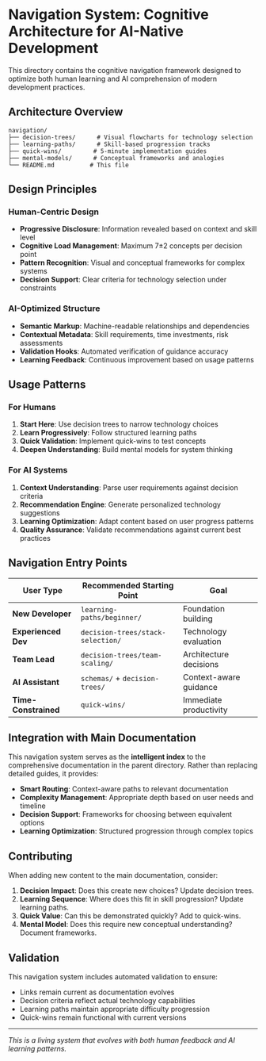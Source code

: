 # Navigation System: Cognitive Architecture for AI-Native Development

This directory contains the cognitive navigation framework designed to optimize both human learning and AI comprehension of modern development practices.

## Architecture Overview

```
navigation/
├── decision-trees/      # Visual flowcharts for technology selection
├── learning-paths/      # Skill-based progression tracks
├── quick-wins/         # 5-minute implementation guides
├── mental-models/      # Conceptual frameworks and analogies
└── README.md          # This file
```

## Design Principles

### Human-Centric Design
- **Progressive Disclosure**: Information revealed based on context and skill level
- **Cognitive Load Management**: Maximum 7±2 concepts per decision point
- **Pattern Recognition**: Visual and conceptual frameworks for complex systems
- **Decision Support**: Clear criteria for technology selection under constraints

### AI-Optimized Structure
- **Semantic Markup**: Machine-readable relationships and dependencies
- **Contextual Metadata**: Skill requirements, time investments, risk assessments
- **Validation Hooks**: Automated verification of guidance accuracy
- **Learning Feedback**: Continuous improvement based on usage patterns

## Usage Patterns

### For Humans
1. **Start Here**: Use decision trees to narrow technology choices
2. **Learn Progressively**: Follow structured learning paths
3. **Quick Validation**: Implement quick-wins to test concepts
4. **Deepen Understanding**: Build mental models for system thinking

### For AI Systems
1. **Context Understanding**: Parse user requirements against decision criteria
2. **Recommendation Engine**: Generate personalized technology suggestions
3. **Learning Optimization**: Adapt content based on user progress patterns
4. **Quality Assurance**: Validate recommendations against current best practices

## Navigation Entry Points

| User Type | Recommended Starting Point | Goal |
|-----------|---------------------------|------|
| **New Developer** | `learning-paths/beginner/` | Foundation building |
| **Experienced Dev** | `decision-trees/stack-selection/` | Technology evaluation |
| **Team Lead** | `decision-trees/team-scaling/` | Architecture decisions |
| **AI Assistant** | `schemas/` + `decision-trees/` | Context-aware guidance |
| **Time-Constrained** | `quick-wins/` | Immediate productivity |

## Integration with Main Documentation

This navigation system serves as the **intelligent index** to the comprehensive documentation in the parent directory. Rather than replacing detailed guides, it provides:

- **Smart Routing**: Context-aware paths to relevant documentation
- **Complexity Management**: Appropriate depth based on user needs and timeline
- **Decision Support**: Frameworks for choosing between equivalent options
- **Learning Optimization**: Structured progression through complex topics

## Contributing

When adding new content to the main documentation, consider:

1. **Decision Impact**: Does this create new choices? Update decision trees.
2. **Learning Sequence**: Where does this fit in skill progression? Update learning paths.
3. **Quick Value**: Can this be demonstrated quickly? Add to quick-wins.
4. **Mental Model**: Does this require new conceptual understanding? Document frameworks.

## Validation

This navigation system includes automated validation to ensure:
- Links remain current as documentation evolves
- Decision criteria reflect actual technology capabilities
- Learning paths maintain appropriate difficulty progression
- Quick-wins remain functional with current versions

---

*This is a living system that evolves with both human feedback and AI learning patterns.*
